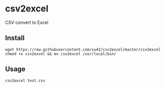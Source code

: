 # csv2excel
CSV convert to Excel

## Install
```shell
wget https://raw.githubusercontent.com/xu42/csv2excel/master/csv2excel
chmod +x csv2excel && mv csv2excel /usr/local/bin/
```

## Usage
```shell
csv2excel test.csv
```
